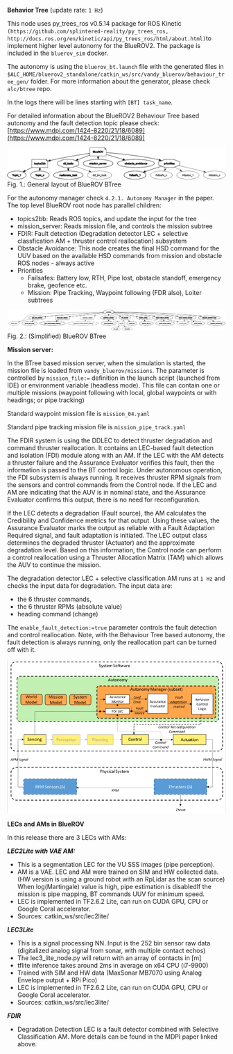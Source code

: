 
**Behavior Tree** (update rate: `1 Hz`)

This node uses py_trees_ros v0.5.14 package for ROS Kinetic `(https://github.com/splintered-reality/py_trees_ros, http://docs.ros.org/en/kinetic/api/py_trees_ros/html/about.html)`to implement higher level autonomy for the BlueROV2. The package is included in the `bluerov_sim` docker.

The autonomy is using the `bluerov_bt.launch` file with the generated files in `$ALC_HOME/bluerov2_standalone/catkin_ws/src/vandy_bluerov/behaviour_tree_gen/` folder.
For more information about the generator, please check `alc/btree` repo.

In the logs there will be lines starting with `[BT] task_name`.



For detailed information about the BlueROV2 Behaviour Tree based autonomy and the fault detection topic please check: [https://www.mdpi.com/1424-8220/21/18/6089](https://www.mdpi.com/1424-8220/21/18/6089) 

[![High Level BTree](imgs/high_level_tree_bw.png) ](#)
Fig. 1.: General layout of BlueROV BTree

For the autonomy manager check `4.2.1. Autonomy Manager` in the paper. The top level BlueROV root node has parallel children:

- topics2bb: Reads ROS topics, and update the input for the tree
- mission_server: Reads mission file, and controls the mission subtree
- FDIR: Fault detection (Degradation detector LEC + selective classfication AM + thruster control reallocation) subsystem
- Obstacle Avoidance: This node creates the final HSD command for the UUV based on the available HSD commands from mission and obstacle ROS nodes - always active
- Priorities
	- Failsafes: Battery low, RTH, Pipe lost, obstacle standoff, emergency brake, geofence etc.
	- Mission: Pipe Tracking, Waypoint following (FDR also), Loiter subtrees

[![Priorities](imgs/priorities_bw.png) ](#)
Fig. 2.: (Simplified) BlueROV BTree

**Mission server:**

In the BTree based mission server, when the simulation is started, the mission file is loaded from `vandy_bluerov/missions`. The parameter is controlled by `mission_file:=` definition in the launch script (launched from IDE) or environment variable (headless mode).
This file can contain one or multiple missions (waypoint following with local, global waypoints or with headings; or pipe tracking)

Standard waypoint mission file is `mission_04.yaml`

Standard pipe tracking mission file is `mission_pipe_track.yaml`


The FDIR system is using the DDLEC to detect thruster degradation and command thruster reallocation.
It contains an LEC-based fault detection and isolation (FDI) module along with an AM. If the LEC with the AM detects a thruster failure and the Assurance Evaluator verifies this fault, then the information is passed to the BT control logic. Under autonomous operation, the FDI subsystem is always running. It receives thruster RPM signals from the sensors and control commands from the Control node. If the LEC and AM are indicating that the AUV is in nominal state, and the Assurance Evaluator confirms this output, there is no need for reconfiguration.

If the LEC detects a degradation (Fault source), the AM calculates the Credibility and Confidence metrics for that output. Using these values, the Assurance Evaluator marks the output as reliable with a Fault Adaptation Required signal, and fault adaptation is initiated. The LEC output class determines the degraded thruster (Actuator) and the approximate degradation level. Based on this information, the Control node can perform a control reallocation using a Thruster Allocation Matrix (TAM) which allows the AUV to continue the mission. 

The degradation detector LEC + selective classification AM runs at `1 Hz` and checks the input data for degradation. The input data are:
*	the 6 thruster commands, 
*	the 6 thruster RPMs (absolute value)
*	heading command (change)

The `enable_fault_detection:=true` parameter controls the fault detection and control reallocation. Note, with the Behaviour Tree based autonomy, the fault detection is always running, only the reallocation part can be turned off with it.

[![Detailed System](imgs/system_fdir.png) ](#)


**LECs and AMs in BlueROV**


In this release there are 3 LECs with AMs:

***LEC2Lite with VAE AM:***

 - This is a segmentation LEC for the VU SSS images (pipe perception). 
 - AM is a VAE. LEC and AM were trained on SIM and HW collected data. (HW version is using a ground robot with an RpLidar as the scan source) When log(Martingale) value is high, pipe estimation is disabledIf the mission is pipe mapping, BT commands UUV for minimum speed. 
 - LEC is implemented in TF2.6.2 Lite, can run on CUDA GPU, CPU or Google Coral accelerator.
 - Sources: catkin_ws/src/lec2lite/

***LEC3Lite***
 
 - This is a signal processing NN. Input is the 252 bin sensor raw data (digitalized analog signal from sonar, with multiple contact echos)
 - The lec3_lite_node.py will return with an array of contacts in [m]
 - tflite inference takes around 2ms in average on x64 CPU (i7-9900)
 - Trained with SIM and HW data (MaxSonar MB7070 using Analog Envelope output + RPi Pico)
 - LEC is implemented in TF2.6.2 Lite, can run on CUDA GPU, CPU or Google Coral accelerator.
 - Sources: catkin_ws/src/lec3lite/


***FDIR***

 - Degradation Detection LEC is a fault detector combined with Selective Classification AM. More details can be found in the MDPI paper linked above.